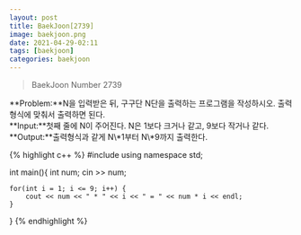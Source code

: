 ```yaml
---
layout: post
title: BaekJoon[2739]
image: baekjoon.png
date: 2021-04-29-02:11
tags: [baekjoon]
categories: baekjoon
---
```


<Blockquote>BaekJoon Number 2739</Blockquote>
**Problem:**N을 입력받은 뒤, 구구단 N단을 출력하는 프로그램을 작성하시오. 출력 형식에 맞춰서 출력하면 된다.<br>
**Input:**첫째 줄에 N이 주어진다. N은 1보다 크거나 같고, 9보다 작거나 같다.<br>
**Output:**출력형식과 같게 N\*1부터 N\*9까지 출력한다.

{% highlight c++ %}
#include <iostream>
using namespace std;

int main(){
	int num;
	cin >> num;

	for(int i = 1; i <= 9; i++) {
		cout << num << " * " << i << " = " << num * i << endl;
	}

}
{% endhighlight %}